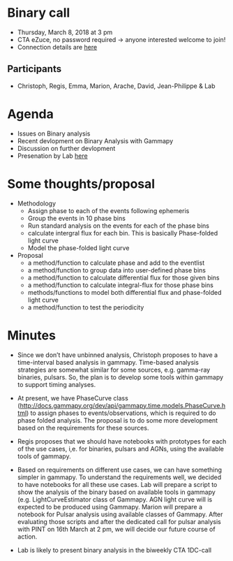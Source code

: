 
# Binary call

* Thursday, March 8, 2018 at 3 pm
* CTA eZuce, no password required -> anyone interested welcome to join!
* Connection details are [here](ConnectionDetails.txt)

## Participants

* Christoph, Regis, Emma, Marion, Arache, David, Jean-Philippe & Lab

# Agenda

* Issues on Binary analysis 
* Recent devlopment on Binary Analysis with Gammapy
* Discussion on further devlopment
* Presenation by Lab [here](Gammapy_binary_call.pdf)
# Some thoughts/proposal

* Methodology
  * Assign phase to each of the events following ephemeris
  * Group the events in 10 phase bins
  * Run standard analysis on the events for each of the phase bins
  * calculate intergral flux for each bin. This is basically Phase-folded light curve
  * Model the phase-folded light curve
* Proposal   
  * a method/function to calculate phase and add to the eventlist
  * a method/function to group data into user-defined phase bins
  * a method/function to calculate differential flux for those given bins
  * a method/function to calculate integral-flux for those phase bins
  * methods/functions to model both differential flux and phase-folded light curve 
  * a method/function to test the periodicity
  
# Minutes
 
 * Since we don’t have unbinned analysis, Christoph proposes to have a time-interval based analysis in gammapy. Time-based analysis strategies are somewhat similar for some sources, e.g. gamma-ray binaries, pulsars. So, the plan is to develop some tools within gammapy to support timing analyses.
* At present, we have PhaseCurve class (http://docs.gammapy.org/dev/api/gammapy.time.models.PhaseCurve.html) to assign phases to events/observations, which is required to do phase folded analysis. The proposal is to do some more development based on the requirements for these sources.
* Regis proposes that we should have notebooks with prototypes for each of the use cases, i,e. for binaries, pulsars and AGNs, using the available tools of gammapy.

* Based on requirements on different use cases, we can have something simpler in gammapy. To understand the requirements well,  we decided to have notebooks for all these use cases. Lab will prepare a script to show the analysis of the binary based on available tools in gammapy (e.g. LightCurveEstimator class of Gammapy. AGN light curve will is expected to be produced using Gammapy. Marion will prepare a notebook for Pulsar analysis using available classes of Gammapy. After evaluating those scripts and after the dedicated call for pulsar analysis with PINT on 16th March at 2 pm, we will decide our future course of action. 

* Lab is likely to present binary analysis in the  biweekly CTA 1DC-call

